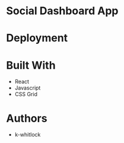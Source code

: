 # Social Dashboard App
### 

# Deployment
### 
# Built With 
- React
- Javascript
- CSS Grid

# Authors
- k-whitlock 
